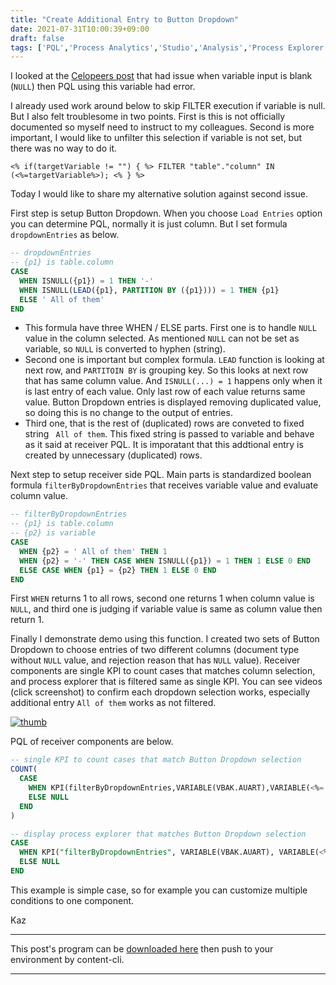 ```yaml
---
title: "Create Additional Entry to Button Dropdown"
date: 2021-07-31T10:00:39+09:00
draft: false
tags: ['PQL','Process Analytics','Studio','Analysis','Process Explorer']
---
```


I looked at the [Celopeers post](https://www.celopeers.com/s/question/0D50700000KZNLICA5/could-you-please-help-me-to-find-out-how-i-can-check-for-empty-variable-input-to-prevent-the-component-specifically-olat-table-from-running-into-an-error) that had issue when variable input is blank (`NULL`) then PQL using this variable had error. 

I already used work around below to skip FILTER execution if variable is null. But I also felt troublesome in two points. First is this is not officially documented so myself need to instruct to my colleagues. Second is more important, I would like to unfilter this selection if variable is not set, but there was no way to do it.

```
<% if(targetVariable != "") { %> FILTER "table"."column" IN (<%=targetVariable%>); <% } %>
``` 

Today I would like to share my alternative solution against second issue.

First step is setup Button Dropdown. When you choose `Load Entries` option you can determine PQL, normally it is just column. But I set formula `dropdownEntries` as below.

```sql
-- dropdownEntries
-- {p1} is table.column
CASE
  WHEN ISNULL({p1}) = 1 THEN '-'
  WHEN ISNULL(LEAD({p1}, PARTITION BY ({p1}))) = 1 THEN {p1}
  ELSE ' All of them'
END
```

- This formula have three WHEN / ELSE parts. First one is to handle `NULL` value in the column selected. As mentioned `NULL` can not be set as variable, so `NULL` is converted to hyphen (string).
- Second one is important but complex formula. `LEAD` function is looking at next row, and `PARTITOIN BY` is grouping key. So this looks at next row that has same column value. And `ISNULL(...) = 1` happens only when it is last entry of each value. Only last row of each value returns same value. Button Dropdown entries is displayed removing duplicated value, so doing this is no change to the output of entries.
- Third one, that is the rest of (duplicated) rows are conveted to fixed string ` All of them`. This fixed string is passed to variable and behave as it said at receiver PQL. It is imporatant that this addtional entry is created by unnecessary (duplicated) rows.

Next step to setup receiver side PQL. Main parts is standardized boolean formula `filterByDropdownEntries` that receives variable value and evaluate column value.

```sql
-- filterByDropdownEntries
-- {p1} is table.column
-- {p2} is variable
CASE
  WHEN {p2} = ' All of them' THEN 1
  WHEN {p2} = '-' THEN CASE WHEN ISNULL({p1}) = 1 THEN 1 ELSE 0 END
  ELSE CASE WHEN {p1} = {p2} THEN 1 ELSE 0 END
END
```

First `WHEN` returns 1 to all rows, second one returns 1 when column value is `NULL`, and third one is judging if variable value is same as column value then return 1.

Finally I demonstrate demo using this function. I created two sets of Button Dropdown to choose entries of two different columns (document type without `NULL` value, and rejection reason that has `NULL` value). Receiver components are single KPI to count cases that matches column selection, and process explorer that is filtered same as single KPI. You can see videos (click screenshot) to confirm each dropdown selection works, especially additional entry `All of them` works as not filtered.

[![thumb](https://user-images.githubusercontent.com/67397583/127732206-38f00f4b-c198-4dc9-95ef-bab8597d1d28.png)](https://user-images.githubusercontent.com/67397583/127732217-d83284e4-4c5b-402d-8996-30d2ef89ab4a.mp4)

PQL of receiver components are below.

```sql
-- single KPI to count cases that match Button Dropdown selection
COUNT(
  CASE 
    WHEN KPI(filterByDropdownEntries,VARIABLE(VBAK.AUART),VARIABLE(<%= documentType %>)) = 1 THEN VBAP.MANDT
    ELSE NULL
  END
)
```
```sql
-- display process explorer that matches Button Dropdown selection
CASE
  WHEN KPI("filterByDropdownEntries", VARIABLE(VBAK.AUART), VARIABLE(<%=documentType%>)) = 1 THEN _CEL_O2C_ACTIVITIES.ACTIVITY_EN
  ELSE NULL
END
```

This example is simple case, so for example you can customize multiple conditions to one component.

Kaz

---

This post's program can be [downloaded here](../../examples/o2c_analysis_20210731.json) then push to your environment by content-cli.

---

